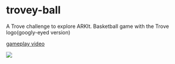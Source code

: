 # trovey-ball
A Trove challenge to explore ARKIt. Basketball game with the Trove logo(googly-eyed version)

[gameplay video](https://youtu.be/rFwc44Ww684)

![](Trovey.gif)

